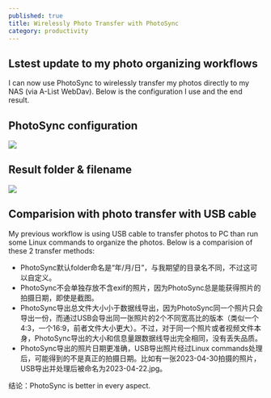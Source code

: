 ```yaml
---
published: true
title: Wirelessly Photo Transfer with PhotoSync
category: productivity
---
```

## Lstest update to my photo organizing workflows

I can now use PhotoSync to wirelessly transfer my photos directly to my NAS (via A-List WebDav). Below is the configuration I use and the end result.

## PhotoSync configuration

![](https://goooooouwa.fun:8143/static/images/photosync-webdav-configuration.jpg)

## Result folder & filename

![](https://goooooouwa.fun:8143/static/images/photosync-folder-filename-example.jpg)

## Comparision with photo transfer with USB cable

My previous workflow is using USB cable to transfer photos to PC than run some Linux commands to organize the photos. Below is a comparision of these 2 transfer methods:

- PhotoSync默认folder命名是“年/月/日”，与我期望的目录名不同，不过这可以自定义。
- PhotoSync不会单独存放不含exif的照片，因为PhotoSync总是能获得照片的拍摄日期，即使是截图。
- PhotoSync导出总文件大小小于数据线导出，因为PhotoSync同一个照片只会导出一份，而通过USB会导出同一张照片的2个不同宽高比的版本（类似一个4:3，一个16:9，前者文件大小更大）。不过，对于同一个照片或者视频文件本身，PhotoSync导出的大小和信息量跟数据线导出完全相同，没有丢失品质。
- PhotoSync导出的照片日期更准确，USB导出照片经过Linux commands处理后，可能得到的不是真正的拍摄日期。比如有一张2023-04-30拍摄的照片，USB导出并处理后被命名为2023-04-22.jpg。

结论：PhotoSync is better in every aspect.


